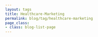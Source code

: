 ```yaml
---
layout: tags
title: Healthcare-Marketing
permalink: blog/tag/healthcare-marketing
page_class:
- class: blog-list-page
---
```

